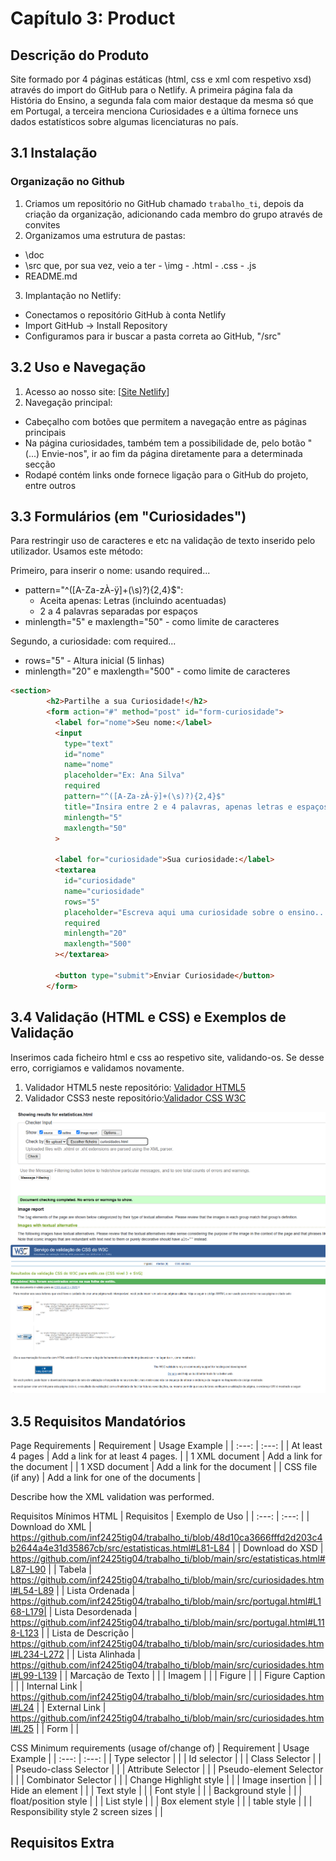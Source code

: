 # Capítulo 3: Product

## Descrição do Produto
Site formado por 4 páginas estáticas (html, css e xml com respetivo xsd) através do import do GitHub para o Netlify.
A primeira página fala da História do Ensino, a segunda fala com maior destaque da mesma só que em Portugal,
a terceira menciona Curiosidades e a última fornece uns dados estatísticos sobre algumas licenciaturas no país.

## 3.1 Instalação

### Organização no Github
1. Criamos um repositório no GitHub chamado `trabalho_ti`, depois da criação da organização, adicionando cada membro do grupo através de convites
2. Organizamos uma estrutura de pastas: 
- \doc
- \src que, por sua vez, veio a ter
        - \img
        - .html
        - .css
        - .js
- README.md

3. Implantação no Netlify:
- Conectamos o repositório GitHub à conta Netlify
- Import GitHub -> Install Repository
- Configuramos para ir buscar a pasta correta ao GitHub, "/src"

## 3.2 Uso e Navegação

1. Acesso ao nosso site: [[Site Netlify](https://inf2425tig04.netlify.app/)]
2. Navegação principal:
- Cabeçalho com botões que permitem a navegação entre as páginas principais
- Na página curiosidades, também tem a possibilidade de, pelo botão "(...) Envie-nos", ir ao fim da página diretamente para a determinada secção
- Rodapé contém links onde fornece ligação para o GitHub do projeto, entre outros

## 3.3 Formulários (em "Curiosidades")
Para restringir uso de caracteres e etc na validação de texto inserido pelo utilizador. Usamos este método:

Primeiro, para inserir o nome:
usando required...
- pattern="^([A-Za-zÀ-ÿ]+(\s)?){2,4}$":
  - Aceita apenas: Letras (incluindo acentuadas)
  - 2 a 4 palavras separadas por espaços
- minlength="5" e maxlength="50" - como limite de caracteres

Segundo, a curiosidade:
com required...
- rows="5" - Altura inicial (5 linhas)
- minlength="20" e maxlength="500" - como limite de caracteres

```html
<section>
        <h2>Partilhe a sua Curiosidade!</h2>
        <form action="#" method="post" id="form-curiosidade">
          <label for="nome">Seu nome:</label>
          <input
            type="text"
            id="nome"
            name="nome"
            placeholder="Ex: Ana Silva"
            required
            pattern="^([A-Za-zÀ-ÿ]+(\s)?){2,4}$"
            title="Insira entre 2 e 4 palavras, apenas letras e espaços."
            minlength="5"
            maxlength="50"
          >

          <label for="curiosidade">Sua curiosidade:</label>
          <textarea
            id="curiosidade"
            name="curiosidade"
            rows="5"
            placeholder="Escreva aqui uma curiosidade sobre o ensino..."
            required
            minlength="20"
            maxlength="500"
          ></textarea>

          <button type="submit">Enviar Curiosidade</button>
        </form>
```

## 3.4 Validação (HTML e CSS) e Exemplos de Validação
Inserimos cada ficheiro html e css ao respetivo site, validando-os. Se desse erro, corrigiamos e validamos novamente.

1. Validador HTML5 neste repositório:
[Validador HTML5](https://validator.w3.org/nu/?showsource=yes&showoutline=yes&showimagereport=yes&doc=https%3A%2F%2Fgithub.com%2Finf2425tig04%2Ftrabalho_ti)
3. Validador CSS3 neste repositório:[Validador CSS W3C](https://jigsaw.w3.org/css-validator/validator?uri=https%3A%2F%2Fgithub.com%2Finf2425tig04%2Ftrabalho_ti)


![Validador HTML](img2/validador.png)
![Validador CSS](img2/validador3.png)



## 3.5 Requisitos Mandatórios
  Page Requirements
  | Requirement | Usage Example |
  | :---: | :---: |
  | At least 4 pages |  Add a link for at least 4 pages. |
  | 1 XML document | Add a link for the document |
  | 1 XSD document | Add a link for the document |
  | CSS file (if any) | Add a link for one of the documents |


  Describe how the XML validation was performed.

  Requisitos Mínimos HTML
  | Requisitos | Exemplo de Uso |
  | :---: | :---: |
  | Download do XML |   https://github.com/inf2425tig04/trabalho_ti/blob/48d10ca3666fffd2d203c4b2644a4e31d35867cb/src/estatisticas.html#L81-L84  |
  | Download do XSD |    https://github.com/inf2425tig04/trabalho_ti/blob/main/src/estatisticas.html#L87-L90   |
  | Tabela |     https://github.com/inf2425tig04/trabalho_ti/blob/main/src/curiosidades.html#L54-L89 |
  | Lista Ordenada |  https://github.com/inf2425tig04/trabalho_ti/blob/main/src/portugal.html#L168-L179|
  | Lista Desordenada |  https://github.com/inf2425tig04/trabalho_ti/blob/main/src/portugal.html#L118-L123   |
  | Lista de Descrição |     https://github.com/inf2425tig04/trabalho_ti/blob/main/src/curiosidades.html#L234-L272  |
  | Lista Alinhada |    https://github.com/inf2425tig04/trabalho_ti/blob/main/src/curiosidades.html#L99-L139 |
  | Marcação de Texto |  |
  | Imagem |  |
  | Figure |    |
  | Figure Caption      |      |
  | Internal Link |   https://github.com/inf2425tig04/trabalho_ti/blob/main/src/curiosidades.html#L24   |
  | External Link |   https://github.com/inf2425tig04/trabalho_ti/blob/main/src/curiosidades.html#L25   |
  | Form |     |

  CSS Minimum requirements (usage of/change of)
  | Requirement | Usage Example |
  | :---: | :---: |
  | Type selector |       |
  | Id selector |       |
  | Class Selector |       |
  | Pseudo-class Selector |       |
  | Attribute Selector |       |
  | Pseudo-element Selector |    |
  | Combinator Selector |       |
  | Change Highlight style |       |
  | Image insertion |       |
  | Hide an element |       |
  | Text style |       |
  | Font style |       |
  | Background style |       |
  | float/position style |       |
  | List style |       |
  | Box element style |       |
  | table style |       |
  | Responsibility style 2 screen sizes |       |
## Requisitos Extra
